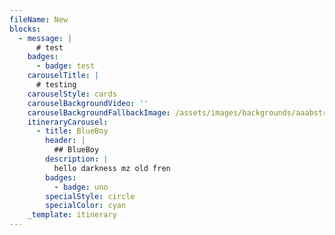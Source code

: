 ```yaml
---
fileName: New
blocks:
  - message: |
      # test
    badges:
      - badge: test
    carouselTitle: |
      # testing
    carouselStyle: cards
    carouselBackgroundVideo: ''
    carouselBackgroundFallbackImage: /assets/images/backgrounds/aaabstract (5).webp
    itineraryCarousel:
      - title: BlueBoy
        header: |
          ## BlueBoy
        description: |
          hello darkness mz old fren
        badges:
          - badge: uno
        specialStyle: circle
        specialColor: cyan
    _template: itinerary
---
```


